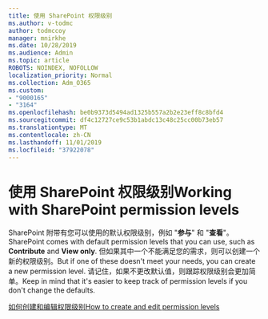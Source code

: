 ```yaml
---
title: 使用 SharePoint 权限级别
ms.author: v-todmc
author: todmccoy
manager: mnirkhe
ms.date: 10/28/2019
ms.audience: Admin
ms.topic: article
ROBOTS: NOINDEX, NOFOLLOW
localization_priority: Normal
ms.collection: Adm_O365
ms.custom:
- "9000165"
- "3164"
ms.openlocfilehash: be0b9373d5494ad1325b557a2b2e23eff8c8bfd4
ms.sourcegitcommit: df4c12727ce9c53b1abdc13c48c25cc00b73eb57
ms.translationtype: MT
ms.contentlocale: zh-CN
ms.lasthandoff: 11/01/2019
ms.locfileid: "37922078"
---
```

# <a name="working-with-sharepoint-permission-levels"></a><span data-ttu-id="5a458-102">使用 SharePoint 权限级别</span><span class="sxs-lookup"><span data-stu-id="5a458-102">Working with SharePoint permission levels</span></span>

<span data-ttu-id="5a458-103">SharePoint 附带有您可以使用的默认权限级别，例如 "**参与**" 和 "**查看**"。</span><span class="sxs-lookup"><span data-stu-id="5a458-103">SharePoint comes with default permission levels that you can use, such as **Contribute** and **View only**.</span></span> <span data-ttu-id="5a458-104">但如果其中一个不能满足您的需求，则可以创建一个新的权限级别。</span><span class="sxs-lookup"><span data-stu-id="5a458-104">But if one of these doesn't meet your needs, you can create a new permission level.</span></span> <span data-ttu-id="5a458-105">请记住，如果不更改默认值，则跟踪权限级别会更加简单。</span><span class="sxs-lookup"><span data-stu-id="5a458-105">Keep in mind that it's easier to keep track of permission levels if you don't change the defaults.</span></span>

[<span data-ttu-id="5a458-106">如何创建和编辑权限级别</span><span class="sxs-lookup"><span data-stu-id="5a458-106">How to create and edit permission levels</span></span>](https://docs.microsoft.com/sharepoint/how-to-create-and-edit-permission-levels)